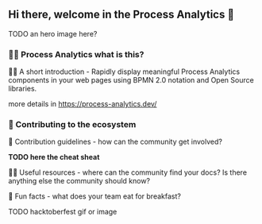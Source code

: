 ## Hi there, welcome in the Process Analytics 👋

TODO an hero image here?


### 🙋‍♀️ Process Analytics what is this?

🙋‍♀️ A short introduction - Rapidly display meaningful Process Analytics components in your web pages using BPMN 2.0 notation and Open Source libraries.

more details in https://process-analytics.dev/

### 🌈 Contributing to the ecosystem

🌈 Contribution guidelines - how can the community get involved?

**TODO here the cheat sheat**

👩‍💻 Useful resources - where can the community find your docs? Is there anything else the community should know?


🍿 Fun facts - what does your team eat for breakfast?

TODO hacktoberfest gif or image


<!--

**Here are some ideas to get you started:**

🙋‍♀️ A short introduction - what is your organization all about?
🌈 Contribution guidelines - how can the community get involved?
👩‍💻 Useful resources - where can the community find your docs? Is there anything else the community should know?
🍿 Fun facts - what does your team eat for breakfast?
🧙 Remember, you can do mighty things with the power of [Markdown](https://guides.github.com/features/mastering-markdown/)
-->
